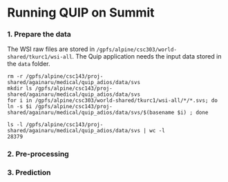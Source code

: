# Running QUIP on Summit

### 1. Prepare the data

The WSI raw files are stored in `/gpfs/alpine/csc303/world-shared/tkurc1/wsi-all`. The Quip application needs the input data stored in the `data` folder.

```
rm -r /gpfs/alpine/csc143/proj-shared/againaru/medical/quip_adios/data/svs
mkdir ls /gpfs/alpine/csc143/proj-shared/againaru/medical/quip_adios/data/svs
for i in /gpfs/alpine/csc303/world-shared/tkurc1/wsi-all/*/*.svs; do ln -s $i /gpfs/alpine/csc143/proj-shared/againaru/medical/quip_adios/data/svs/$(basename $i) ; done

ls -l /gpfs/alpine/csc143/proj-shared/againaru/medical/quip_adios/data/svs | wc -l
28379
```

### 2. Pre-processing



### 3. Prediction
